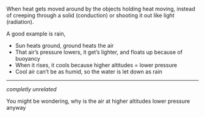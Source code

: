 When heat gets moved around by the objects holding heat moving, instead of creeping through a solid (conduction) or shooting it out like light (radiation).

A good example is rain,

 - Sun heats ground, ground heats the air
 - That air’s pressure lowers, it get’s lighter, and floats up because of buoyancy
 - When it rises, it cools because higher altitudes = lower pressure
 - Cool air can’t be as humid, so the water is let down as rain

---

*completly unrelated*

You might be wondering, why is the air at higher altitudes lower pressure anyway 